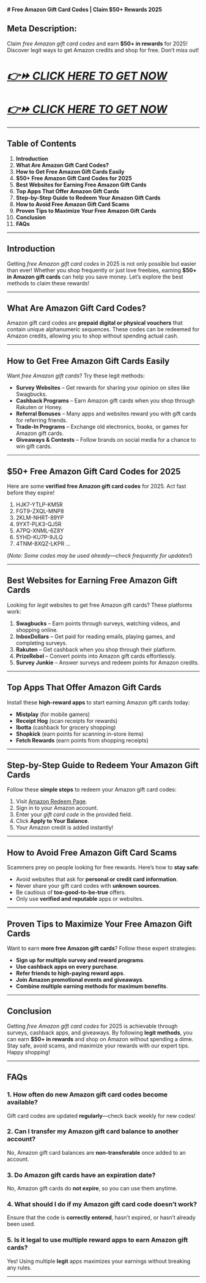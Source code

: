 **# Free Amazon Gift Card Codes | Claim $50+ Rewards 2025**

## **Meta Description:**
Claim *free Amazon gift card codes* and earn **$50+ in rewards** for 2025! Discover legit ways to get Amazon credits and shop for free. Don’t miss out!


# ***[👉⏩ CLICK HERE TO GET NOW ](https://rosofferzone.com/allgiftcard/)***

# ***[👉⏩ CLICK HERE TO GET NOW ](https://rosofferzone.com/allgiftcard/)***

---

## **Table of Contents**
1. **Introduction**
2. **What Are Amazon Gift Card Codes?**
3. **How to Get Free Amazon Gift Cards Easily**
4. **$50+ Free Amazon Gift Card Codes for 2025**
5. **Best Websites for Earning Free Amazon Gift Cards**
6. **Top Apps That Offer Amazon Gift Cards**
7. **Step-by-Step Guide to Redeem Your Amazon Gift Cards**
8. **How to Avoid Free Amazon Gift Card Scams**
9. **Proven Tips to Maximize Your Free Amazon Gift Cards**
10. **Conclusion**
11. **FAQs**

---

## **Introduction**

Getting *free Amazon gift card codes* in 2025 is not only possible but easier than ever! Whether you shop frequently or just love freebies, earning **$50+ in Amazon gift cards** can help you save money. Let’s explore the best methods to claim these rewards!

---

## **What Are Amazon Gift Card Codes?**

Amazon gift card codes are **prepaid digital or physical vouchers** that contain unique alphanumeric sequences. These codes can be redeemed for Amazon credits, allowing you to shop without spending actual cash.

---

## **How to Get Free Amazon Gift Cards Easily**

Want *free Amazon gift cards*? Try these legit methods:

- **Survey Websites** – Get rewards for sharing your opinion on sites like Swagbucks.
- **Cashback Programs** – Earn Amazon gift cards when you shop through Rakuten or Honey.
- **Referral Bonuses** – Many apps and websites reward you with gift cards for referring friends.
- **Trade-In Programs** – Exchange old electronics, books, or games for Amazon gift cards.
- **Giveaways & Contests** – Follow brands on social media for a chance to win gift cards.

---

## **$50+ Free Amazon Gift Card Codes for 2025**

Here are some **verified free Amazon gift card codes** for 2025. Act fast before they expire!

1. HJK7-YTLP-KM5R
2. FGT9-ZXQL-MNP8
3. 2KLM-NHRT-89YP
4. 9YXT-PLK3-QJ5R
5. A7PQ-XNML-6Z8Y
6. 5YHD-KU7P-9JLQ
7. 4TNM-8XQZ-LKPR
...

(*Note: Some codes may be used already—check frequently for updates!*)

---

## **Best Websites for Earning Free Amazon Gift Cards**

Looking for *legit* websites to get free Amazon gift cards? These platforms work:

1. **Swagbucks** – Earn points through surveys, watching videos, and shopping online.
2. **InboxDollars** – Get paid for reading emails, playing games, and completing surveys.
3. **Rakuten** – Get cashback when you shop through their platform.
4. **PrizeRebel** – Convert points into Amazon gift cards effortlessly.
5. **Survey Junkie** – Answer surveys and redeem points for Amazon credits.

---

## **Top Apps That Offer Amazon Gift Cards**

Install these **high-reward apps** to start earning Amazon gift cards today:

- **Mistplay** (for mobile gamers)
- **Receipt Hog** (scan receipts for rewards)
- **Ibotta** (cashback for grocery shopping)
- **Shopkick** (earn points for scanning in-store items)
- **Fetch Rewards** (earn points from shopping receipts)

---

## **Step-by-Step Guide to Redeem Your Amazon Gift Cards**

Follow these **simple steps** to redeem your Amazon gift card codes:

1. Visit [Amazon Redeem Page](https://www.amazon.com/gc/redeem).
2. Sign in to your Amazon account.
3. Enter your *gift card code* in the provided field.
4. Click **Apply to Your Balance**.
5. Your Amazon credit is added instantly!

---

## **How to Avoid Free Amazon Gift Card Scams**

Scammers prey on people looking for free rewards. Here’s how to **stay safe**:

- Avoid websites that ask for **personal or credit card information**.
- Never share your gift card codes with **unknown sources**.
- Be cautious of **too-good-to-be-true** offers.
- Only use **verified and reputable** apps or websites.

---

## **Proven Tips to Maximize Your Free Amazon Gift Cards**

Want to earn **more free Amazon gift cards**? Follow these expert strategies:

- **Sign up for multiple survey and reward programs**.
- **Use cashback apps on every purchase**.
- **Refer friends to high-paying reward apps**.
- **Join Amazon promotional events and giveaways**.
- **Combine multiple earning methods for maximum benefits**.

---

## **Conclusion**

Getting *free Amazon gift card codes* for 2025 is achievable through surveys, cashback apps, and giveaways. By following **legit methods**, you can earn **$50+ in rewards** and shop on Amazon without spending a dime. Stay safe, avoid scams, and maximize your rewards with our expert tips. Happy shopping!

---

## **FAQs**

### **1. How often do new Amazon gift card codes become available?**
Gift card codes are updated **regularly**—check back weekly for new codes!

### **2. Can I transfer my Amazon gift card balance to another account?**
No, Amazon gift card balances are **non-transferable** once added to an account.

### **3. Do Amazon gift cards have an expiration date?**
No, Amazon gift cards do **not expire**, so you can use them anytime.

### **4. What should I do if my Amazon gift card code doesn’t work?**
Ensure that the code is **correctly entered**, hasn’t expired, or hasn’t already been used.

### **5. Is it legal to use multiple reward apps to earn Amazon gift cards?**
Yes! Using multiple **legit** apps maximizes your earnings without breaking any rules.

---


